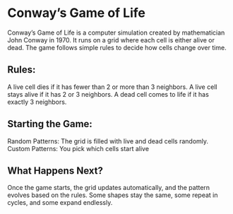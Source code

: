 # Conway’s Game of Life
Conway’s Game of Life is a computer simulation created by mathematician John Conway in 1970. It runs on a grid where each cell is either alive or dead. The game follows simple rules to decide how cells change over time.
## Rules:
A live cell dies if it has fewer than 2 or more than 3 neighbors.
A live cell stays alive if it has 2 or 3 neighbors.
A dead cell comes to life if it has exactly 3 neighbors.
## Starting the Game:
Random Patterns: The grid is filled with live and dead cells randomly.
Custom Patterns: You pick which cells start alive
## What Happens Next?
Once the game starts, the grid updates automatically, and the pattern evolves based on the rules. Some shapes stay the same, some repeat in cycles, and some expand endlessly.

